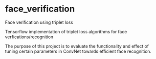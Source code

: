 # face_verification
Face verification using triplet loss

Tensorflow implementation of triplet loss algorithms for face verfications/recognition

The purpose of this project is to evaluate the functionality and effect of tuning certain parameters in ConvNet towards efficient face recognition.
